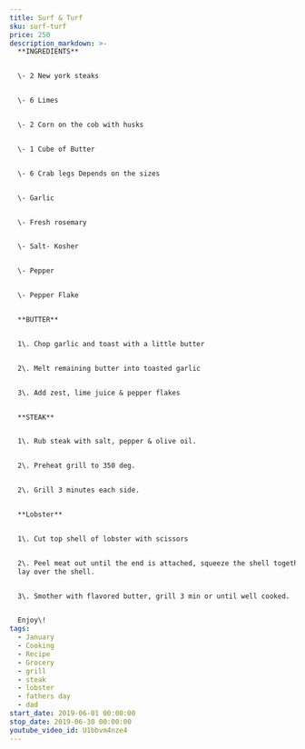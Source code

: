 ```yaml
---
title: Surf & Turf
sku: surf-turf
price: 250
description_markdown: >-
  **INGREDIENTS**


  \- 2 New york steaks


  \- 6 Limes


  \- 2 Corn on the cob with husks


  \- 1 Cube of Butter


  \- 6 Crab legs Depends on the sizes


  \- Garlic


  \- Fresh rosemary


  \- Salt- Kosher


  \- Pepper


  \- Pepper Flake


  **BUTTER**


  1\. Chop garlic and toast with a little butter


  2\. Melt remaining butter into toasted garlic


  3\. Add zest, lime juice & pepper flakes


  **STEAK**


  1\. Rub steak with salt, pepper & olive oil.


  2\. Preheat grill to 350 deg.


  2\. Grill 3 minutes each side.


  **Lobster**


  1\. Cut top shell of lobster with scissors


  2\. Peel meat out until the end is attached, squeeze the shell together and
  lay over the shell.


  3\. Smother with flavored butter, grill 3 min or until well cooked.


  Enjoy\!
tags:
  - January
  - Cooking
  - Recipe
  - Grocery
  - grill
  - steak
  - lobster
  - fathers day
  - dad
start_date: 2019-06-01 00:00:00
stop_date: 2019-06-30 00:00:00
youtube_video_id: U1bbvm4nze4
---
```


